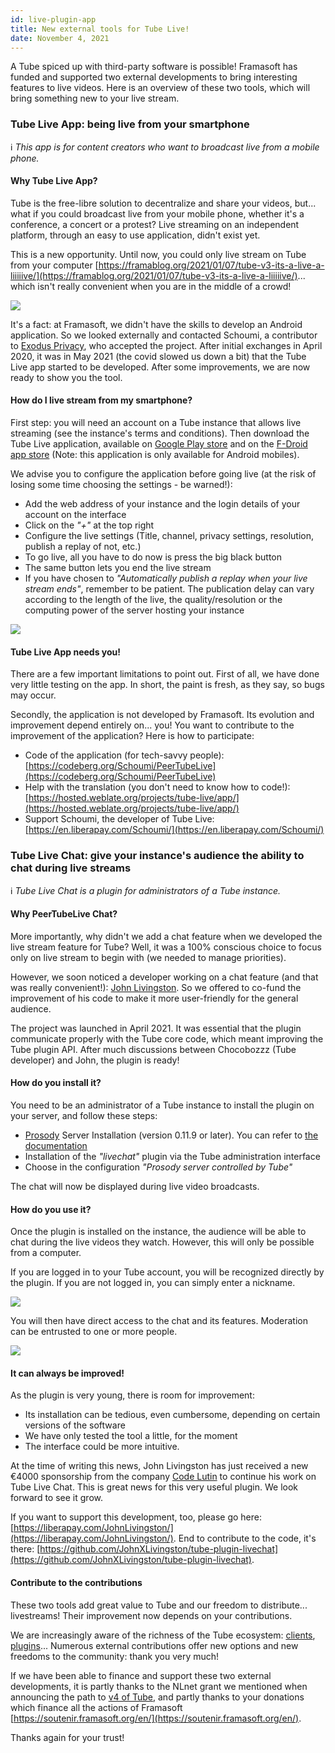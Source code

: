 ```yaml
---
id: live-plugin-app
title: New external tools for Tube Live!
date: November 4, 2021
---
```


A Tube spiced up with third-party software is possible! Framasoft has funded and supported two external developments to bring interesting features to live videos. Here is an overview of these two tools, which will bring something new to your live stream.

### Tube Live App: being live from your smartphone

ℹ️ *This app is for content creators who want to broadcast live from a mobile phone.*

#### Why Tube Live App?

Tube is the free-libre solution to decentralize and share your videos, but... what if you could broadcast live from your mobile phone, whether it's a conference, a concert or a protest? Live streaming on an independent platform, through an easy to use application, didn't exist yet.

This is a new opportunity. Until now, you could only live stream on Tube from your computer [https://framablog.org/2021/01/07/tube-v3-its-a-live-a-liiiiive/](https://framablog.org/2021/01/07/tube-v3-its-a-live-a-liiiiive/)... which isn't really convenient when you are in the middle of a crowd!

![](/img/news/live-plugin-app/en/ENG-meme-sans-tube-live-app.jpg)

It's a fact: at Framasoft, we didn't have the skills to develop an Android application. So we looked externally and contacted Schoumi, a contributor to [Exodus Privacy](https://exodus-privacy.eu.org/en/), who accepted the project. After initial exchanges in April 2020, it was in May 2021 (the covid slowed us down a bit) that the Tube Live app started to be developed. After some improvements, we are now ready to show you the tool.


#### How do I live stream from my smartphone?

First step: you will need an account on a Tube instance that allows live streaming (see the instance's terms and conditions). Then download the Tube Live application, available on [Google Play store](https://play.google.com/store/apps/details?id=fr.mobdev.peertubelive) and on the [F-Droid app store](https://f-droid.org/en/packages/fr.mobdev.peertubelive/) (Note: this application is only available for Android mobiles).

We advise you to configure the application before going live (at the risk of losing some time choosing the settings - be warned!):

   * Add the web address of your instance and the login details of your account on the interface
   * Click on the *"+"* at the top right
   * Configure the live settings (Title, channel, privacy settings, resolution, publish a replay of not, etc.)
   * To go live, all you have to do now is press the big black button
   * The same button lets you end the live stream
   * If you have chosen to *"Automatically publish a replay when your live stream ends"*, remember to be patient. The publication delay can vary according to the length of the live, the quality/resolution or the computing power of the server hosting your instance

![](/img/news/live-plugin-app/en/ENG-Capture-ecran-PT-Live-App@3x.jpg)


#### Tube Live App needs you!

There are a few important limitations to point out. First of all, we have done very little testing on the app. In short, the paint is fresh, as they say, so bugs may occur.

Secondly, the application is not developed by Framasoft. Its evolution and improvement depend entirely on... you! You want to contribute to the improvement of the application? Here is how to participate:

   * Code of the application (for tech-savvy people): [https://codeberg.org/Schoumi/PeerTubeLive](https://codeberg.org/Schoumi/PeerTubeLive)
   * Help with the translation (you don't need to know how to code!): [https://hosted.weblate.org/projects/tube-live/app/](https://hosted.weblate.org/projects/tube-live/app/)
   * Support Schoumi, the developer of Tube Live: [https://en.liberapay.com/Schoumi/](https://en.liberapay.com/Schoumi/)


### Tube Live Chat: give your instance's audience the ability to chat during live streams

ℹ️ *Tube Live Chat is a plugin for administrators of a Tube instance.*

#### Why PeerTubeLive Chat?

More importantly, why didn't we add a chat feature when we developed the live stream feature for Tube? Well, it was a 100% conscious choice to focus only on live stream to begin with (we needed to manage priorities).

However, we soon noticed a developer working on a chat feature (and that was really convenient!): [John Livingston](http://john-livingston.fr/). So we offered to co-fund the improvement of his code to make it more user-friendly for the general audience.

The project was launched in April 2021. It was essential that the plugin communicate properly with the Tube core code, which meant improving the Tube plugin API. After much discussions between Chocobozzz (Tube developer) and John, the plugin is ready!

#### How do you install it?

You need to be an administrator of a Tube instance to install the plugin on your server, and follow these steps:

   * [Prosody](https://prosody.im/) Server Installation (version 0.11.9 or later). You can refer to [the documentation](https://github.com/JohnXLivingston/tube-plugin-livechat/blob/main/documentation/prosody.md)
   * Installation of the *"livechat"* plugin via the Tube administration interface
   * Choose in the configuration *"Prosody server controlled by Tube"*

The chat will now be displayed during live video broadcasts.


#### How do you use it?

Once the plugin is installed on the instance, the audience will be able to chat during the live videos they watch. However, this will only be possible from a computer.

If you are logged in to your Tube account, you will be recognized directly by the plugin. If you are not logged in, you can simply enter a nickname.

![](/img/news/live-plugin-app/en/PT-Live-Chat-Interface@2x.jpg)

You will then have direct access to the chat and its features. Moderation can be entrusted to one or more people.

![](/img/news/live-plugin-app/en/Zoom-Fonctionnalites@2x.jpg)


#### It can always be improved!

As the plugin is very young, there is room for improvement:

   * Its installation can be tedious, even cumbersome, depending on certain versions of the software
   * We have only tested the tool a little, for the moment
   * The interface could be more intuitive.

At the time of writing this news, John Livingston has just received a new €4000 sponsorship from the company [Code Lutin](https://www.codelutin.com/) to continue his work on Tube Live Chat. This is great news for this very useful plugin. We look forward to see it grow.

If you want to support this development, too, please go here: [https://liberapay.com/JohnLivingston/](https://liberapay.com/JohnLivingston/). End to contribute to the code, it's there: [https://github.com/JohnXLivingston/tube-plugin-livechat](https://github.com/JohnXLivingston/tube-plugin-livechat).


#### Contribute to the contributions

These two tools add great value to Tube and our freedom to distribute... livestreams! Their improvement now depends on your contributions.

We are increasingly aware of the richness of the Tube ecosystem: [clients](https://tube.docs.imzqqq.top/use-third-party-application), [plugins](https://joinpeertube.org/plugins-selection)... Numerous external contributions offer new options and new freedoms to the community: thank you very much!

If we have been able to finance and support these two external developments, it is partly thanks to the NLnet grant we mentioned when announcing the path to [v4 of Tube](https://joinpeertube.org/news#roadmap-v4), and partly thanks to your donations which finance all the actions of Framasoft [https://soutenir.framasoft.org/en/](https://soutenir.framasoft.org/en/).

Thanks again for your trust!
















